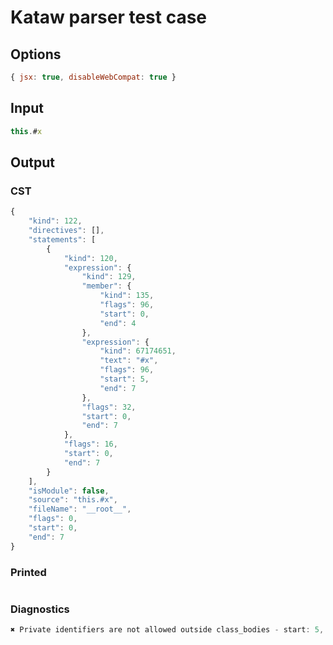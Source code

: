 # Kataw parser test case

## Options

`````js
{ jsx: true, disableWebCompat: true }
`````

## Input

`````js
this.#x
`````

## Output

### CST

```javascript
{
    "kind": 122,
    "directives": [],
    "statements": [
        {
            "kind": 120,
            "expression": {
                "kind": 129,
                "member": {
                    "kind": 135,
                    "flags": 96,
                    "start": 0,
                    "end": 4
                },
                "expression": {
                    "kind": 67174651,
                    "text": "#x",
                    "flags": 96,
                    "start": 5,
                    "end": 7
                },
                "flags": 32,
                "start": 0,
                "end": 7
            },
            "flags": 16,
            "start": 0,
            "end": 7
        }
    ],
    "isModule": false,
    "source": "this.#x",
    "fileName": "__root__",
    "flags": 0,
    "start": 0,
    "end": 7
}
```

### Printed

```javascript

```

### Diagnostics

```javascript
✖ Private identifiers are not allowed outside class_bodies - start: 5, end: 7

```


